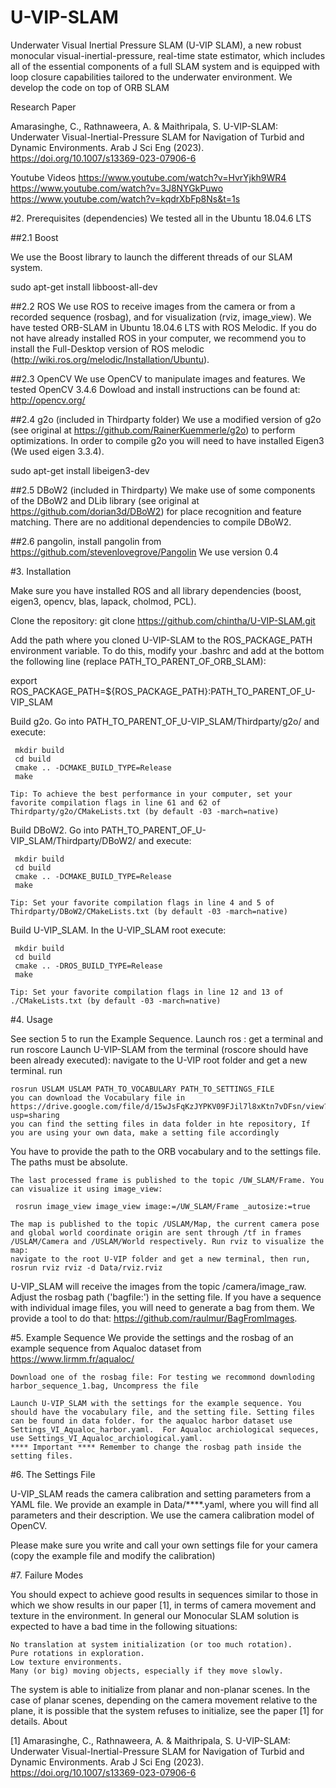 # U-VIP-SLAM
Underwater Visual Inertial Pressure SLAM (U-VIP SLAM), a new robust monocular visual-inertial-pressure, real-time state estimator, which includes all of the essential components of a full SLAM system and is equipped with loop closure capabilities tailored to the underwater environment.
We develop the code on top of ORB SLAM

Research Paper

Amarasinghe, C., Rathnaweera, A. & Maithripala, S. U-VIP-SLAM: Underwater Visual-Inertial-Pressure SLAM for Navigation of Turbid and Dynamic Environments. Arab J Sci Eng (2023). https://doi.org/10.1007/s13369-023-07906-6

Youtube Videos
https://www.youtube.com/watch?v=HvrYjkh9WR4
https://www.youtube.com/watch?v=3J8NYGkPuwo
https://www.youtube.com/watch?v=kqdrXbFp8Ns&t=1s

#2. Prerequisites (dependencies)
We tested all in the Ubuntu 18.04.6 LTS

##2.1 Boost

We use the Boost library to launch the different threads of our SLAM system.

sudo apt-get install libboost-all-dev 

##2.2 ROS 
We use ROS to receive images from the camera or from a recorded sequence (rosbag), and for visualization (rviz, image_view). We have tested ORB-SLAM in Ubuntu 18.04.6 LTS with ROS Melodic. If you do not have already installed ROS in your computer, we recommend you to install the Full-Desktop version of ROS melodic (http://wiki.ros.org/melodic/Installation/Ubuntu).

##2.3 
OpenCV We use OpenCV to manipulate images and features. We tested OpenCV 3.4.6 Dowload and install instructions can be found at: http://opencv.org/

##2.4 
g2o (included in Thirdparty folder) We use a modified version of g2o (see original at https://github.com/RainerKuemmerle/g2o) to perform optimizations. In order to compile g2o you will need to have installed Eigen3 (We used eigen 3.3.4).

sudo apt-get install libeigen3-dev

##2.5 
DBoW2 (included in Thirdparty) We make use of some components of the DBoW2 and DLib library (see original at https://github.com/dorian3d/DBoW2) for place recognition and feature matching. There are no additional dependencies to compile DBoW2.

##2.6
pangolin, install pangolin from https://github.com/stevenlovegrove/Pangolin We use version 0.4

#3. Installation

Make sure you have installed ROS and all library dependencies (boost, eigen3, opencv, blas, lapack, cholmod, PCL).

Clone the repository:
git clone https://github.com/chintha/U-VIP-SLAM.git

Add the path where you cloned U-VIP-SLAM to the ROS_PACKAGE_PATH environment variable. To do this, modify your .bashrc and add at the bottom the following line (replace PATH_TO_PARENT_OF_ORB_SLAM):

export ROS_PACKAGE_PATH=${ROS_PACKAGE_PATH}:PATH_TO_PARENT_OF_U-VIP_SLAM

Build g2o. Go into PATH_TO_PARENT_OF_U-VIP_SLAM/Thirdparty/g2o/ and execute:

     mkdir build
     cd build
     cmake .. -DCMAKE_BUILD_TYPE=Release
     make 

    Tip: To achieve the best performance in your computer, set your favorite compilation flags in line 61 and 62 of Thirdparty/g2o/CMakeLists.txt (by default -03 -march=native)

Build DBoW2. Go into PATH_TO_PARENT_OF_U-VIP_SLAM/Thirdparty/DBoW2/ and execute:

     mkdir build
     cd build
     cmake .. -DCMAKE_BUILD_TYPE=Release
     make  

    Tip: Set your favorite compilation flags in line 4 and 5 of Thirdparty/DBoW2/CMakeLists.txt (by default -03 -march=native)

Build U-VIP_SLAM. In the U-VIP_SLAM root execute:

    

     mkdir build
     cd build
     cmake .. -DROS_BUILD_TYPE=Release
     make

    Tip: Set your favorite compilation flags in line 12 and 13 of ./CMakeLists.txt (by default -03 -march=native)

#4. Usage

See section 5 to run the Example Sequence.
    Launch ros : get a terminal and run roscore
    Launch U-VIP-SLAM from the terminal (roscore should have been already executed): navigate to the U-VIP root folder and get a new terminal. run 
    
    rosrun USLAM USLAM PATH_TO_VOCABULARY PATH_TO_SETTINGS_FILE
    you can download the Vocabulary file in https://drive.google.com/file/d/15wJsFqKzJYPKV09FJil7l8xKtn7vDFsn/view?usp=sharing
    you can find the setting files in data folder in hte repository, If you are using your own data, make a setting file accordingly

You have to provide the path to the ORB vocabulary and to the settings file. The paths must be absolute.

    The last processed frame is published to the topic /UW_SLAM/Frame. You can visualize it using image_view:

     rosrun image_view image_view image:=/UW_SLAM/Frame _autosize:=true

    The map is published to the topic /USLAM/Map, the current camera pose and global world coordinate origin are sent through /tf in frames /USLAM/Camera and /USLAM/World respectively. Run rviz to visualize the map:
    navigate to the root U-VIP folder and get a new terminal, then run,
    rosrun rviz rviz -d Data/rviz.rviz

U-VIP_SLAM will receive the images from the topic /camera/image_raw. Adjust the rosbag path ('bagfile:') in the setting file. If you have a sequence with individual image files, you will need to generate a bag from them. We provide a tool to do that: https://github.com/raulmur/BagFromImages.


#5. Example Sequence 
We provide the settings and the rosbag of an example sequence from Aqualoc dataset from https://www.lirmm.fr/aqualoc/
    
    Download one of the rosbag file: For testing we recommond downloding harbor_sequence_1.bag, Uncompress the file

    Launch U-VIP_SLAM with the settings for the example sequence. You should have the vocabulary file, and the setting file. Setting files can be found in data folder. for the aqualoc harbor dataset use Settings_VI_Aqualoc_harbor.yaml.  For Aqualoc archiological sequeces, use Settings_VI_Aqualoc_archiological.yaml. 
    **** Important **** Remember to change the rosbag path inside the setting files.

#6. The Settings File

U-VIP_SLAM reads the camera calibration and setting parameters from a YAML file. We provide an example in Data/****.yaml, where you will find all parameters and their description. We use the camera calibration model of OpenCV.

Please make sure you write and call your own settings file for your camera (copy the example file and modify the calibration)

#7. Failure Modes

You should expect to achieve good results in sequences similar to those in which we show results in our paper [1], in terms of camera movement and texture in the environment. In general our Monocular SLAM solution is expected to have a bad time in the following situations:

    No translation at system initialization (or too much rotation).
    Pure rotations in exploration.
    Low texture environments.
    Many (or big) moving objects, especially if they move slowly.

The system is able to initialize from planar and non-planar scenes. In the case of planar scenes, depending on the camera movement relative to the plane, it is possible that the system refuses to initialize, see the paper [1] for details.
About

[1] Amarasinghe, C., Rathnaweera, A. & Maithripala, S. U-VIP-SLAM: Underwater Visual-Inertial-Pressure SLAM for Navigation of Turbid and Dynamic Environments. Arab J Sci Eng (2023). https://doi.org/10.1007/s13369-023-07906-6

